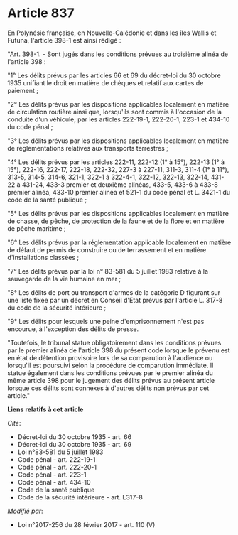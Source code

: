 # Article 837

En Polynésie française, en Nouvelle-Calédonie et dans les îles Wallis et Futuna, l'article 398-1 est ainsi rédigé :

"Art. 398-1. - Sont jugés dans les conditions prévues au troisième alinéa de l'article 398 :

"1° Les délits prévus par les articles 66 et 69 du décret-loi du 30 octobre 1935 unifiant le droit en matière de chèques et
relatif aux cartes de paiement ;

"2° Les délits prévus par les dispositions applicables localement en matière de circulation routière ainsi que, lorsqu'ils
sont commis à l'occasion de la conduite d'un véhicule, par les articles 222-19-1, 222-20-1, 223-1 et 434-10 du code pénal ;

"3° Les délits prévus par les dispositions applicables localement en matière de réglementations relatives aux transports
terrestres ;

"4° Les délits prévus par les articles 222-11, 222-12 (1° à 15°), 222-13 (1° à 15°), 222-16, 222-17, 222-18, 222-32, 227-3 à
227-11, 311-3, 311-4 (1° à 11°), 313-5, 314-5, 314-6, 321-1, 322-1 à 322-4-1, 322-12, 322-13, 322-14, 431-22 à 431-24, 433-3
premier et deuxième alinéas, 433-5, 433-6 à 433-8 premier alinéa, 433-10 premier alinéa et 521-1 du code pénal et L. 3421-1
du code de la santé publique ;

"5° Les délits prévus par les dispositions applicables localement en matière de chasse, de pêche, de protection de la faune
et de la flore et en matière de pêche maritime ;

"6° Les délits prévus par la réglementation applicable localement en matière de défaut de permis de construire ou de
terrassement et en matière d'installations classées ;

"7° Les délits prévus par la loi n° 83-581 du 5 juillet 1983 relative à la sauvegarde de la vie humaine en mer ;

"8° Les délits de port ou transport d'armes de la catégorie D figurant sur une liste fixée par un décret en Conseil d'Etat
prévus par l'article L. 317-8 du code de la sécurité intérieure ;

"9° Les délits pour lesquels une peine d'emprisonnement n'est pas encourue, à l'exception des délits de presse.

"Toutefois, le tribunal statue obligatoirement dans les conditions prévues par le premier alinéa de l'article 398 du présent
code lorsque le prévenu est en état de détention provisoire lors de sa comparution à l'audience ou lorsqu'il est poursuivi
selon la procédure de comparution immédiate. Il statue également dans les conditions prévues par le premier alinéa du même
article 398 pour le jugement des délits prévus au présent article lorsque ces délits sont connexes à d'autres délits non
prévus par cet article."

**Liens relatifs à cet article**

_Cite_:

  - Décret-loi du 30 octobre 1935 - art. 66
  - Décret-loi du 30 octobre 1935 - art. 69
  - Loi n°83-581 du 5 juillet 1983
  - Code pénal - art. 222-19-1
  - Code pénal - art. 222-20-1
  - Code pénal - art. 223-1
  - Code pénal - art. 434-10
  - Code de la santé publique
  - Code de la sécurité intérieure - art. L317-8

_Modifié par_:

  - Loi n°2017-256 du 28 février 2017 - art. 110 (V)
